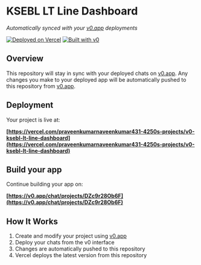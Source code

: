 # KSEBL LT Line Dashboard

*Automatically synced with your [v0.app](https://v0.app) deployments*

[![Deployed on Vercel](https://img.shields.io/badge/Deployed%20on-Vercel-black?style=for-the-badge&logo=vercel)](https://vercel.com/praveenkumarnaveenkumar431-4250s-projects/v0-ksebl-lt-line-dashboard)
[![Built with v0](https://img.shields.io/badge/Built%20with-v0.app-black?style=for-the-badge)](https://v0.app/chat/projects/DZc9r28Ob6F)

## Overview

This repository will stay in sync with your deployed chats on [v0.app](https://v0.app).
Any changes you make to your deployed app will be automatically pushed to this repository from [v0.app](https://v0.app).

## Deployment

Your project is live at:

**[https://vercel.com/praveenkumarnaveenkumar431-4250s-projects/v0-ksebl-lt-line-dashboard](https://vercel.com/praveenkumarnaveenkumar431-4250s-projects/v0-ksebl-lt-line-dashboard)**

## Build your app

Continue building your app on:

**[https://v0.app/chat/projects/DZc9r28Ob6F](https://v0.app/chat/projects/DZc9r28Ob6F)**

## How It Works

1. Create and modify your project using [v0.app](https://v0.app)
2. Deploy your chats from the v0 interface
3. Changes are automatically pushed to this repository
4. Vercel deploys the latest version from this repository